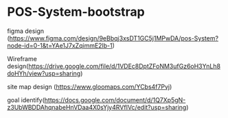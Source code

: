 # POS-System-bootstrap

figma design (https://www.figma.com/design/9eBbqj3xsDT1GC5j1MPwDA/pos-System?node-id=0-1&t=YAe1J7xZqimmE2lb-1)

Wireframe design(https://drive.google.com/file/d/1VDEc8DptZFoNM3ufGz6oH3YnLh8doHYh/view?usp=sharing)

site map design (https://www.gloomaps.com/YCbs4f7Pvj)

goal identify(https://docs.google.com/document/d/1Q7Xp5gN-z3UbWBDDAhqnabeHnVDaa4X0sYjy4RVfIVc/edit?usp=sharing)